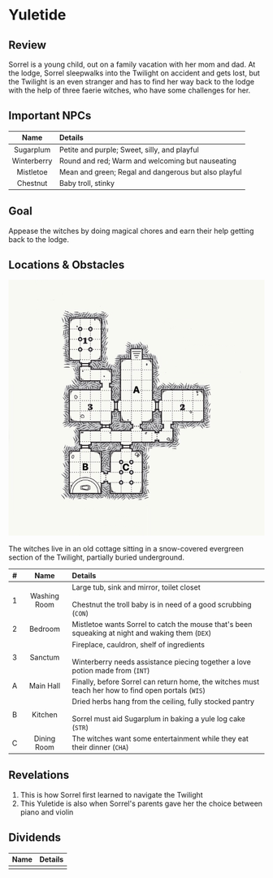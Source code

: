 # Yuletide

## Review
Sorrel is a young child, out on a family vacation with her mom and dad. At the lodge, Sorrel sleepwalks into the Twilight on accident and gets lost, but the Twilight is an even stranger and has to find her way back to the lodge with the help of three faerie witches, who have some challenges for her.

## Important NPCs

| Name | Details |
|:---:|:--- |
| Sugarplum | Petite and purple; Sweet, silly, and playful |
| Winterberry | Round and red; Warm and welcoming but nauseating |
| Mistletoe | Mean and green; Regal and dangerous but also playful |
| Chestnut | Baby troll, stinky |

## Goal
Appease the witches by doing magical chores and earn their help getting back to the lodge.

## Locations & Obstacles

![Map of the witches' house](images/yuletide.png)

The witches live in an old cottage sitting in a snow-covered evergreen section of the Twilight, partially buried underground.

| # | Name | Details |
|:---:|:---:|:--- |
| 1 | Washing Room | Large tub, sink and mirror, toilet closet<br/><br/>Chestnut the troll baby is in need of a good scrubbing (`CON`) |
| 2 | Bedroom | Mistletoe wants Sorrel to catch the mouse that's been squeaking at night and waking them (`DEX`) |
| 3 | Sanctum | Fireplace, cauldron, shelf of ingredients<br/><br/>Winterberry needs assistance piecing together a love potion made from (`INT`) |
| A | Main Hall | Finally, before Sorrel can return home, the witches must teach her how to find open portals (`WIS`) |
| B | Kitchen | Dried herbs hang from the ceiling, fully stocked pantry<br/><br/>Sorrel must aid Sugarplum in baking a yule log cake (`STR`) |
| C | Dining Room | The witches want some entertainment while they eat their dinner (`CHA`) |

## Revelations

1. This is how Sorrel first learned to navigate the Twilight
2. This Yuletide is also when Sorrel's parents gave her the choice between piano and violin

## Dividends

| Name | Details |
|:---:|:--- |
|  |  |
